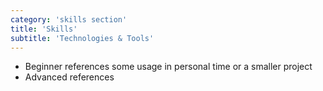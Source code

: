 ```yaml
---
category: 'skills section'
title: 'Skills'
subtitle: 'Technologies & Tools'
---
```


- Beginner references some usage in personal time or a smaller project
- Advanced references  